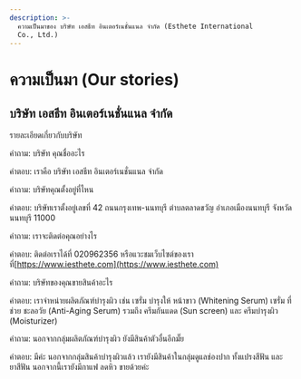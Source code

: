```yaml
---
description: >-
  ความเป็นมาของ บริษัท เอสธีท อินเตอร์เนชั่นแนล จำกัด (Esthete International
  Co., Ltd.)
---
```


# ความเป็นมา (Our stories)

## บริษัท เอสธีท อินเตอร์เนชั่นแนล จำกัด

รายละเอียดเกี่ยวกับบริษัท

คำถาม: บริษัท คุณชื่ออะไร

คำตอบ: เราคือ บริษัท เอสธีท อินเตอร์เนชั่นแนล จำกัด

คำถาม: บริษัทคุณตั้งอยู่ที่ไหน

คำตอบ: บริษัทเราตั้งอยู่เลขที่ 42 ถนนกรุงเทพ-นนทบุรี ตำบลตลาดขวัญ อำเภอเมืองนนทบุรี จังหวัดนนทบุรี 11000

คำถาม: เราจะติดต่อคุณอย่างไร

คำตอบ: ติดต่อเราได้ที่ 020962356 หรือแวะชมเว็บไซต์ของเราที่[https://www.iesthete.com](https://www.iesthete.com)

คำถาม: บริษัทของคุณขายสินค้าอะไร

คำตอบ: เราจำหน่ายผลิตภัณฑ์บำรุงผิว เช่น เซรั่ม บำรุงให้ หน้าขาว (Whitening Serum) เซรั่ม ที่ช่วย ชะลอวัย (Anti-Aging Serum) รวมถึง ครีมกันแดด (Sun screen) และ ครีมบำรุงผิว (Moisturizer)

คำถาม: นอกจากกลุ่มผลิตภัณฑ์บำรุงผิว ยังมีสินค้าตัวอื่นอีกมั๊ย

คำตอบ: มีค่ะ นอกจากกลุ่มสินค้าบำรุงผิวแล้ว เรายังมีสินค้าในกลุ่มดูแลช่องปาก ทั้งแปรงสีฟัน และ ยาสีฟัน นอกจากนี้เรายังมีกาแฟ ลดหิว ขายด้วยค่ะ
